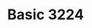 ---
layout: product
title: "Basic 3224"
price: "3500" 
desc: "Classic airplane jig 1/24,1/32,1/48"
img_path: "/assets/img/VMP003.jpg"
brand: "Vertigo"
available: false
special_offer: false
new: true
soon: false
cat: "070000"
subcat: "070300"
subsubcat: "00"
sifra: "VMP003"
popular: false
---